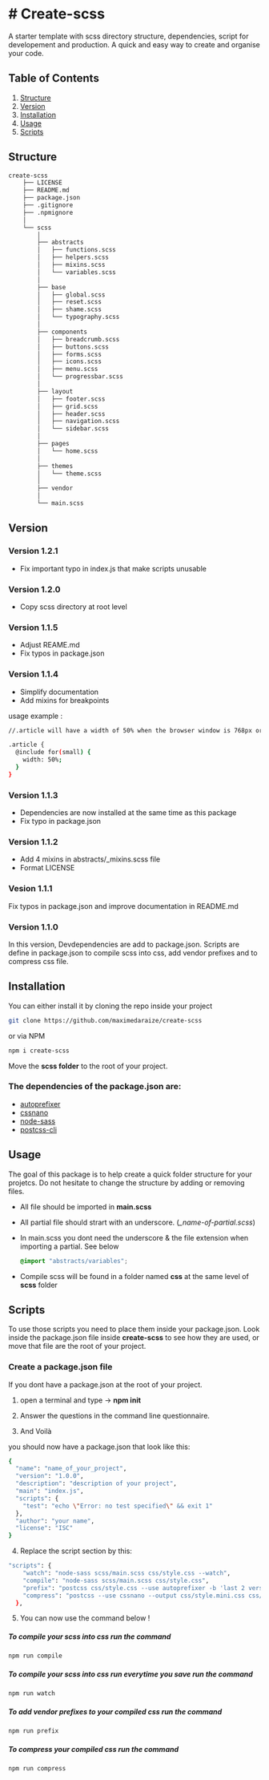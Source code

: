 # # Create-scss

A starter template with scss directory structure, dependencies, script for developement and production. A quick and easy way to create and organise your code.

## Table of Contents

1. [Structure](#structure)
2. [Version](#version)
3. [Installation](#installation)
4. [Usage](#usage)
5. [Scripts](#scripts)

## Structure

```bash
create-scss
    ├── LICENSE
    ├── README.md
    ├── package.json
    ├── .gitignore
    ├── .npmignore
    │
    └── scss
        │
        ├── abstracts
        │   ├── functions.scss
        │   ├── helpers.scss
        │   ├── mixins.scss
        │   └── variables.scss
        │
        ├── base
        │   ├── global.scss
        │   ├── reset.scss
        │   ├── shame.scss
        │   └── typography.scss
        │
        ├── components
        │   ├── breadcrumb.scss
        │   ├── buttons.scss
        │   ├── forms.scss
        │   ├── icons.scss
        │   ├── menu.scss
        │   └── progressbar.scss
        │
        ├── layout
        │   ├── footer.scss
        │   ├── grid.scss
        │   ├── header.scss
        │   ├── navigation.scss
        │   └── sidebar.scss
        │
        ├── pages
        │   └── home.scss
        │
        ├── themes
        │   └── theme.scss
        │
        ├── vendor
        │
        └── main.scss

```

## Version

### Version 1.2.1

- Fix important typo in index.js that make scripts unusable

### Version 1.2.0

- Copy scss directory at root level

### Version 1.1.5

- Adjust REAME.md
- Fix typos in package.json

### Version 1.1.4

- Simplify documentation
- Add mixins for breakpoints

usage example :

```bash
//.article will have a width of 50% when the browser window is 768px or bigger

.article {
  @include for(small) {
    width: 50%;
  }
}
```

### Version 1.1.3

- Dependencies are now installed at the same time as this package
- Fix typo in package.json

### Version 1.1.2

- Add 4 mixins in abstracts/\_mixins.scss file
- Format LICENSE

### Vesion 1.1.1

Fix typos in package.json and improve documentation in README.md

### Version 1.1.0

In this version, Devdependencies are add to package.json. Scripts are define in package.json to compile
scss into css, add vendor prefixes and to compress css file.

## Installation

You can either install it by cloning the repo inside your project

```bash
git clone https://github.com/maximedaraize/create-scss
```

or via NPM

```bash
npm i create-scss
```

Move the **scss folder** to the root of your project.

### The dependencies of the package.json are:

- [autoprefixer](https://www.npmjs.com/package/autoprefixer)
- [cssnano](https://www.npmjs.com/package/cssnano)
- [node-sass](https://www.npmjs.com/package/node-sass)
- [postcss-cli](https://www.npmjs.com/package/postcss-cli)

## Usage

The goal of this package is to help create a quick folder structure for your projetcs. Do not hesitate to change the structure by adding or removing files.

- All file should be imported in **main.scss**
- All partial file should strart with an underscore. (_\_name-of-partial.scss_)
- In main.scss you dont need the underscore & the file extension when importing a partial. See below

  ```scss
  @import "abstracts/variables";
  ```

- Compile scss will be found in a folder named **css** at the same level of **scss** folder

## Scripts

To use those scripts you need to place them inside your package.json. Look inside the package.json file inside **create-scss** to see how they are used, or move that file are the root of your project.

### Create a package.json file

If you dont have a package.json at the root of your project.

1. open a terminal and type -> **npm init**

2. Answer the questions in the command line questionnaire.

3. And Voilà

you should now have a package.json that look like this:

```bash
{
  "name": "name_of_your_project",
  "version": "1.0.0",
  "description": "description of your project",
  "main": "index.js",
  "scripts": {
    "test": "echo \"Error: no test specified\" && exit 1"
  },
  "author": "your name",
  "license": "ISC"
}

```

4. Replace the script section by this:

```bash
"scripts": {
    "watch": "node-sass scss/main.scss css/style.css --watch",
    "compile": "node-sass scss/main.scss css/style.css",
    "prefix": "postcss css/style.css --use autoprefixer -b 'last 2 versions' -o css/style.css",
    "compress": "postcss --use cssnano --output css/style.mini.css css/style.css"
  },
```

5. You can now use the command below !

##### To compile your scss into css run the command

```bash
npm run compile
```

##### To compile your scss into css run everytime you save run the command

```bash
npm run watch
```

##### To add vendor prefixes to your compiled css run the command

```bash
npm run prefix
```

##### To compress your compiled css run the command

```bash
npm run compress
```
